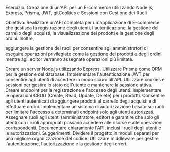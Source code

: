 Esercizio: Creazione di un'API per un E-commerce utilizzando Node.js, Express, Prisma, JWT, gitCookies e Sessioni con Gestione dei Ruoli
 
 
 Obiettivo:
 Realizzare un'API completa per un'applicazione di E-commerce che gestisca la
 registrazione degli utenti,
l'autenticazione,
la gestione del carrello degli acquisti,
la visualizzazione dei prodotti e 
la gestione degli ordini. Inoltre,




aggiungere la gestione dei ruoli per consentire agli
 amministratori di eseguire operazioni privilegiate come la gestione dei prodotti e degli ordini,
 mentre agli editor verranno assegnate operazioni più limitate.





 Creare un server Node.js utilizzando Express.
 Utilizzare Prisma come ORM per la gestione del database.
 Implementare l'autenticazione JWT per consentire agli utenti di accedere in modo sicuro
 all'API.
 Utilizzare cookies e sessioni per gestire lo stato dell'utente e mantenere la sessione attiva.
 Creare endpoint per la registrazione e l'accesso degli utenti.
 Implementare le operazioni CRUD (Create, Read, Update, Delete) per i prodotti.
 Consentire agli utenti autenticati di aggiungere prodotti al carrello degli acquisti e di
 effettuare ordini.
 Implementare un sistema di autorizzazione basato sui ruoli per limitare l'accesso a
 determinati endpoint solo agli utenti autorizzati.
 Assegnare ruoli agli utenti (amministratore, editor) e garantire che solo gli utenti con i ruoli
 appropriati possano accedere alle risorse e alle operazioni corrispondenti.
 Documentare chiaramente l'API, inclusi i ruoli degli utenti e le autorizzazioni.
 Suggerimenti:
 Dividere il progetto in moduli separati per una migliore organizzazione del codice.
 Utilizzare middleware per gestire l'autenticazione, l'autorizzazione e la gestione degli errori.